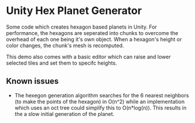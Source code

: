 # Unity Hex Planet Generator

Some code which creates hexagon based planets in Unity. For performance, the hexagons are seperated into chunks to overcome the overhead of each one being it's own object. When a hexagon's height or color changes, the chunk's mesh is recomputed.

This demo also comes with a basic editor which can raise and lower selected tiles and set them to specifc heights.



## Known issues

- The hexegon generation algorithm searches for the 6 nearest neighbors (to make the points of the hexagon) in O(n^2) while an implementation which uses an oct tree could simplify this to O(n*log(n)). This results in the a slow initial generation of the planet.